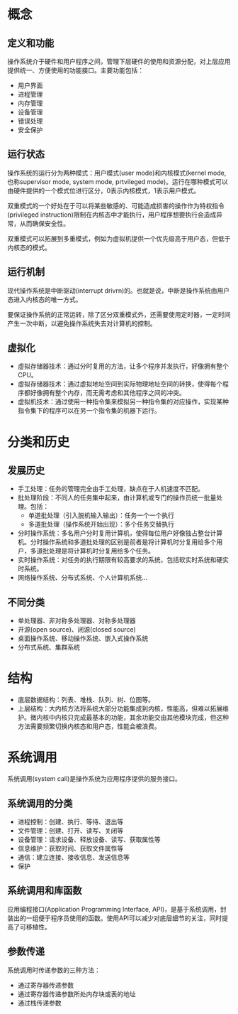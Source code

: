 # 概念

## 定义和功能

操作系统介于硬件和用户程序之间，管理下层硬件的使用和资源分配，对上层应用提供统一、方便使用的功能接口。主要功能包括：

- 用户界面
- 进程管理
- 内存管理
- 设备管理
- 错误处理
- 安全保护

## 运行状态

操作系统的运行分为两种模式：用户模式(user mode)和内核模式(kernel mode, 也称supervisor mode, system mode, prtvileged mode)。运行在哪种模式可以由硬件提供的一个模式位进行区分，0表示内核模式，1表示用户模式。

双重模式的一个好处在于可以将某些敏感的、可能造成损害的操作作为特权指令(privileged instruction)限制在内核态中才能执行，用户程序想要执行会造成异常，从而确保安全性。

双重模式可以拓展到多重模式，例如为虚拟机提供一个优先级高于用户态，但低于内核态的模式。

## 运行机制

现代操作系统是中断驱动(interrupt drivrn)的。也就是说，中断是操作系统由用户态进入内核态的唯一方式。

要保证操作系统的正常运转，除了区分双重模式外，还需要使用定时器，一定时间产生一次中断，以避免操作系统失去对计算机的控制。

## 虚拟化

- 虚拟存储器技术：通过分时复用的方法，让多个程序并发执行，好像拥有整个CPU。
- 虚拟存储器技术：通过虚拟地址空间到实际物理地址空间的转换，使得每个程序都好像拥有整个内存，而无需考虑和其他程序之间的冲突。
- 虚拟机技术：通过使用一种指令集来模拟另一种指令集的对应操作，实现某种指令集下的程序可以在另一个指令集的机器下运行。

# 分类和历史

## 发展历史

- 手工处理：任务的管理完全由手工处理，缺点在于人机速度不匹配。
- 批处理阶段：不同人的任务集中起来，由计算机或专门的操作员统一批量处理。包括：
  - 单道批处理（引入脱机输入输出）：任务一个一个执行
  - 多道批处理（操作系统开始出现）：多个任务交替执行
- 分时操作系统：多名用户分时复用计算机，使得每位用户好像独占整台计算机。分时操作系统和多道批处理的区别是前者是将计算机时分复用给多个用户，多道批处理是将计算机时分复用给多个任务。
- 实时操作系统：对任务的执行期限有较高要求的系统，包括软实时系统和硬实时系统。
- 网络操作系统、分布式系统、个人计算机系统…

## 不同分类

- 单处理器、非对称多处理器、对称多处理器
- 开源(open source)、闭源(closed source)
- 桌面操作系统、移动操作系统、嵌入式操作系统
- 分布式系统、集群系统

# 结构

- 底层数据结构：列表、堆栈、队列、树、位图等。
- 上层结构：大内核方法将系统大部分功能集成到内核，性能高，但难以拓展维护。微内核中内核只完成最基本的功能，其余功能交由其他模块完成，但这种方法需要频繁切换内核态和用户态，性能会被浪费。

# 系统调用

系统调用(system call)是操作系统为应用程序提供的服务接口。

## 系统调用的分类

- 进程控制：创建、执行、等待、退出等
- 文件管理：创建、打开、读写、关闭等
- 设备管理：请求设备、释放设备、读写、获取属性等
- 信息维护：获取时间、获取文件属性等
- 通信：建立连接、接收信息、发送信息等
- 保护

## 系统调用和库函数

应用编程接口(Application Programming Interface, API)，是基于系统调用，封装出的一组便于程序员使用的函数。使用API可以减少对底层细节的关注，同时提高了可移植性。

## 参数传递

系统调用时传递参数的三种方法：

- 通过寄存器传递参数
- 通过寄存器传递参数所处内存块或表的地址
- 通过栈传递参数
